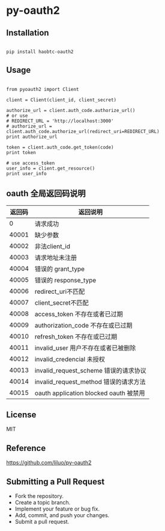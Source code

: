 # py-oauth2


## Installation

```

pip install haobtc-oauth2

```

## Usage

```

from pyoauth2 import Client

client = Client(client_id, client_secret)

authorize_url = client.auth_code.authorize_url()
# or use
# REDIRECT_URL = 'http://localhost:3000'
# authorize_url = client.auth_code.authorize_url(redirect_uri=REDIRECT_URL)
print authorize_url

token = client.auth_code.get_token(code)
print token

# use access_token
user_info = client.get_resource()
print user_info

```

## oauth 全局返回码说明

| 返回码     | 返回说明   |
| ----------| -------- |
| 0         | 请求成功  |
| 40001     | 缺少参数|
| 40002     | 非法client_id |
| 40003     | 请求地址未注册 |
| 40004     | 错误的 grant_type |
| 40005     | 错误的 response_type |
| 40006     | redirect_uri不匹配 |
| 40007     | client_secret不匹配 |
| 40008     | access_token 不存在或者已过期 |
| 40009     | authorization_code 不存在或已过期 |
| 40010     | refresh_token 不存在或已过期 |
| 40011     | invalid_user 用户不存在或者已被删除|
| 40012     | invalid_credencial 未授权|
| 40013     | invalid_request_scheme 错误的请求协议|
| 40014     | invalid_request_method 错误的请求方法|
| 40015     | oauth application blocked oauth 被禁用|

## License

MIT

## Reference

https://github.com/liluo/py-oauth2

## Submitting a Pull Request
* Fork the repository.
* Create a topic branch.
* Implement your feature or bug fix.
* Add, commit, and push your changes.
* Submit a pull request.
